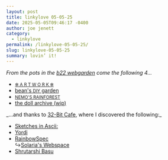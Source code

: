 ```yaml
---
layout: post
title: 𝚕𝚒𝚗𝚔𝚢𝚕𝚘𝚟𝚎 𝟶𝟻-𝟶𝟻-𝟸𝟻
date: 2025-05-05T09:46:17 -0400
author: joe jenett
category:
  - linkylove
permalink: /linkylove-05-05-25/
slug: linkylove-05-05-25
summary: lovin’ it!
---
```

_From the pots in the <a href="https://bulltown.joejenett.com/webgarden/">b22 webgarden</a> come the following 4..._
<ul class="linkylove">
	<li><a title="toonie" href="https://artwork.neocities.org/"><small>✼ A R T W O R K ✼</small></a></li>
	<li><a title="bean" href="https://beaniepines.neocities.org/">bean's <small>DIY</small> garden</a></li>
	<li><a title="Nemo" href="https://mossforestdollz.neocities.org/"><small>NEMO'S RAINFOREST</small></a></li>
	<li><a title="Edie (ee-dee)" href="https://dollarchive.neocities.org/">the doll archive (wip)</a></li>
</ul>
_...and thanks to <a href="https://discourse.32bit.cafe/">32-Bit Cafe</a>, where I discovered the following:_
<ul class="linkylove">
	<li><a title="Cellie" href="https://celadon.moe/">Sketches in Ascii:</a></li>
	<li><a title="Yordi" href="https://yordi.me/">Yordi</a></li>
	<li><a title="Simon" href="https://rainbowspec.observer/">RainbowSpec</a><br>&#8618;<a title="Solaria's Webspace" href="https://solaria.neocities.org/">Solaria's Webspace</a></li>
	<li><a title="Shrutarshi Basu" href="https://basus.me/">Shrutarshi Basu</a></li>
</ul>





<a href="https://brid.gy/publish/mastodon"></a>